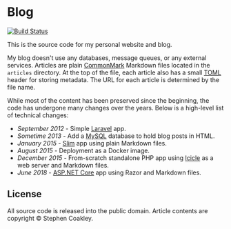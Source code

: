 # Blog

[![Build Status](https://semaphoreci.com/api/v1/sagebind/blog/branches/master/badge.svg)](https://semaphoreci.com/sagebind/blog)

This is the source code for my personal website and blog.

My blog doesn't use any databases, message queues, or any external services. Articles are plain [CommonMark] Markdown files located in the `articles` directory. At the top of the file, each article also has a small [TOML] header for storing metadata. The URL for each article is determined by the file name.

While most of the content has been preserved since the beginning, the code has undergone many changes over the years. Below is a high-level list of technical changes:

- _September 2012_ - Simple [Laravel] app.
- _Sometime 2013_ - Add a [MySQL] database to hold blog posts in HTML.
- _January 2015_ - [Slim] app using plain Markdown files.
- _August 2015_ - Deployment as a Docker image.
- _December 2015_ - From-scratch standalone PHP app using [Icicle] as a web server and Markdown files.
- _June 2018_ - [ASP.NET Core] app using Razor and Markdown files.

## License
All source code is released into the public domain. Article contents are copyright © Stephen Coakley.


[ASP.NET Core]: https://docs.microsoft.com/en-us/aspnet/core/
[CommonMark]: http://commonmark.org
[Icicle]: https://github.com/icicleio
[Laravel]: https://laravel.com
[MySQL]: https://www.mysql.com
[Slim]: https://www.slimframework.com
[TOML]: https://github.com/toml-lang/toml
